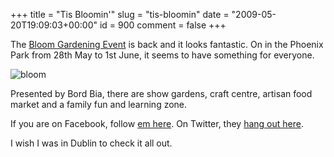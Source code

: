 +++
title = "Tis Bloomin'"
slug = "tis-bloomin"
date = "2009-05-20T19:09:03+00:00"
id = 900
comment = false
+++

The [Bloom Gardening Event](http://bloominthepark.com/) is back and it looks fantastic. On in the Phoenix Park from 28th May to 1st June, it seems to have something for everyone.

![bloom](https://d1tidq54inel9p.cloudfront.net/wp-content/uploads/2009/05/bloom.jpg "bloom")

Presented by Bord Bia, there are show gardens, craft centre, artisan food market and a family fun and learning zone.

If you are on Facebook, follow [em here](http://www.facebook.com/pages/Bloom/59695012511). On Twitter, they [hang out here](http://twitter.com/bloominthepark/).

I wish I was in Dublin to check it all out.
